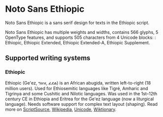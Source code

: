 
# Noto Sans Ethiopic

Noto Sans Ethiopic is a sans serif design for texts in the Ethiopic script. 

Noto Sans Ethiopic has multiple weights and widths, contains 566 glyphs, 5 OpenType features, and supports 505 characters from 4 Unicode blocks: : Ethiopic, Ethiopic Extended, Ethiopic Extended-A, Ethiopic Supplement.


## Supported writing systems


### Ethiopic

Ethiopic (Geʽez, ግዕዝ, ፊደል) is an African abugida, written left-to-right (18 million users). Used for Ethiosemitic languages like Tigré, Amharic and Tigrinya and some Cushitic and Nilotic languages. Was used in the 1st–12th century CE in Ethiopia and Eritrea for the Geʽez language (now a liturgical language). Needs software support for complex text layout (shaping). Read more on [ScriptSource](https://scriptsource.org/scr/Ethi), [Wikipedia](https://en.wikipedia.org/wiki/ISO_15924:Ethi), [Unicode](https://www.unicode.org/versions/Unicode13.0.0/ch19.pdf#G14116), [Wiktionary](https://en.wiktionary.org/wiki/Category:Ethiopic_script).

